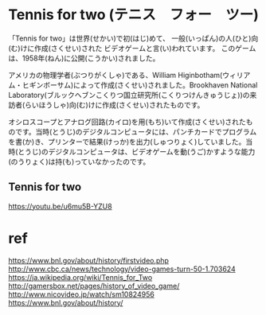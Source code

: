 # Tennis for two (テニス　フォー　ツー)

「Tennis for two」は世界(せかい)で初(はじ)めて、
一般(いっぱん)の人(ひと)向(む)けに作成(さくせい)された
ビデオゲームと言(い)われています。
このゲームは、1958年(ねん)に公開(こうかい)されました。

アメリカの物理学者(ぶつりがくしゃ)である、William Higinbotham(ウィリアム・ヒギンボーサム)によって作成(さくせい)されました。Brookhaven National Laboratory(ブルックヘブンこくりつ国立研究所(こくりつけんきゅうじょ))の来訪者(らいほうしゃ)向(む)けに作成(さくせい)されたものです。

オシロスコープとアナログ回路(カイロ)を用(もち)いて作成(さくせい)されたものです。当時(とうじ)のデジタルコンピュータには、パンチカードでプログラムを書(か)き、プリンターで結果(けっか)を出力(しゅつりょく)していました。当時(とうじ)のデジタルコンピュータは、ビデオゲームを動(うご)かすような能力(のうりょく)は持(も)っていなかったのです。


## Tennis for two
https://youtu.be/u6mu5B-YZU8

# ref
https://www.bnl.gov/about/history/firstvideo.php
http://www.cbc.ca/news/technology/video-games-turn-50-1.703624
https://ja.wikipedia.org/wiki/Tennis_for_Two
http://gamersbox.net/pages/history_of_video_game/
http://www.nicovideo.jp/watch/sm10824956
https://www.bnl.gov/about/history/

